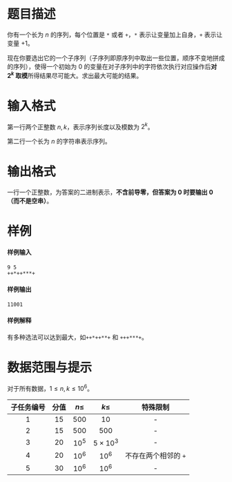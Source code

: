 
# 题目描述

你有一个长为 $n$ 的序列，每个位置是 `*` 或者 `+`，`*` 表示让变量加上自身，`+` 表示让变量 $+1$。

现在你要选出它的一个子序列（子序列即原序列中取出一些位置，顺序不变地拼成的序列），使得一个初始为 $0$ 的变量在对子序列中的字符依次执行对应操作后**对 $2^k$ 取模**所得结果尽可能大。求出最大可能的结果。

# 输入格式

第一行两个正整数 $n,k$，表示序列长度以及模数为 $2^k$。

第二行一个长为 $n$ 的字符串表示序列。

# 输出格式

一行一个正整数，为答案的二进制表示，**不含前导零，但答案为 $0$ 时要输出 $0$（而不是空串）**。

# 样例

#### 样例输入
```plain
9 5
++*++***+
```

#### 样例输出
```plain
11001
```

#### 样例解释
有多种选法可以达到最大，如`++*++**+` 和 `+++***+`。

# 数据范围与提示

对于所有数据，$1\le n,k\le 10^6$。

|子任务编号|分值|$n \leq$|$k\leq$|特殊限制|
|:------------:|:----:|:------------:|:--------:|:--------:|
|1|$15$|$500$|$10$|-|
|2|$15$|$500$|$500$|-|
|3|$20$|$10^5$|$5\times 10^3$|-|
|4|$20$|$10^6$|$10^6$|不存在两个相邻的 `+`|
|5|$30$|$10^6$|$10^6$|-|



